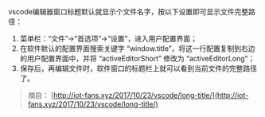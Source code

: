 
vscode编辑器窗口标题默认就显示个文件名字，按以下设置即可显示文件完整路径：

1. 菜单栏：“文件”→“首选项”→“设置”，进入用户配置界面；
2. 在软件默认的配置界面搜索关键字 “window.title”，将这一行配置复制到右边的用户配置界面中，并将 “activeEditorShort” 修改为 “activeEditorLong”；
3. 保存后，再编辑文件时，软件窗口的标题栏上就可以看到当前文件的完整路径了。

> 摘自： [http://iot-fans.xyz/2017/10/23/vscode/long-title/](http://iot-fans.xyz/2017/10/23/vscode/long-title/)

